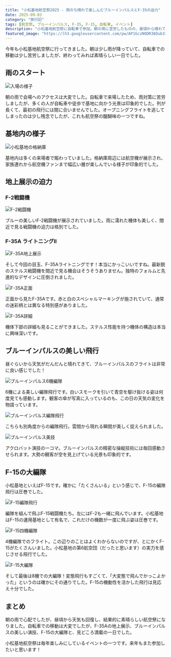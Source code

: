 ```yaml
---
title: "小松基地航空祭2025 - 雨のち晴れで楽しんだブルーインパルスとF-35の迫力"
date: 2025-09-03
category: "旅行記"
tags: [航空祭, ブルーインパルス, F-35, F-15, 自転車, イベント]
description: "小松基地航空祭に自転車で参加。朝の雨に苦労したものの、昼頃から晴れてブルーインパルスの美しい飛行とF-35の地上展示を楽しみました"
featured_image: "https://lh3.googleusercontent.com/pw/AP1GczNODR36Dub31dImZ1bW-xJZbP2D4fK4ScntHuNmUzGzOJCViJF9ze9wNm6pkrlvsR_P9v90objGCVkqQhB-uCGkAbxBAzv-_vX_JA_K91jMtkDAtN3zp8KDGS0SHx6-S7asASZaosEW7yBYQJbd_1TkoQ=s1621?authuser=0"
---
```


<!-- 元のGoogle Photosリンク: https://photos.app.goo.gl/ZUBCVYrF4rkyGdQb7 -->

今年も小松基地航空祭に行ってきました。朝は少し雨が降っていて、自転車での移動は少し苦労しましたが、終わってみれば素晴らしい一日でした。

## 雨のスタート

![入場の様子](https://lh3.googleusercontent.com/pw/AP1GczMREvrLe4By1Ej40ISIOjbfNvG9w4zK92H_Psw6c5NFLA2Wb8W3isns5zg-zO2PBJU_blM9VnvlbBtWAjelwkPI0B993HVoAOS-dtsm-FaxgI1yUdmK=s1621?authuser=0)

朝の雨で会場へのアクセスは大変でした。自転車で来場したため、雨対策に苦労しましたが、多くの人が自転車や徒歩で基地に向かう光景は印象的でした。列が長くて、最初の飛行には間に合いませんでした。オープニングフライトを逃してしまったのは少し残念でしたが、これも航空祭の醍醐味の一つですね。

## 基地内の様子

![小松基地の格納庫](https://lh3.googleusercontent.com/pw/AP1GczPLBM3L9_8fEHJDVwWFDAcP2bw68Gkr8wdEhvMxmLarH-qjzkWnZJmHkrG7LzY4w2K-Fbjyv04h4Zy1xhj-93WhgihPbeJAG6lYiB6-dy5aalDxAUM9bq7ltS8yz2zYllhSbXtSHdFFF_V-xKqRtJ_4rg=s1621?authuser=0)

基地内は多くの来場者で賑わっていました。格納庫周辺には航空機が展示され、家族連れから航空機ファンまで幅広い層が楽しんでいる様子が印象的でした。

## 地上展示の迫力

### F-2戦闘機

![F-2戦闘機](https://lh3.googleusercontent.com/pw/AP1GczOF8AnkH6cW8vJTrBTVpvb7KjXcx4qfntkQptt-70f3_wD6MB-eWwGG0pI4l9Uw--OAOex3GowZRRddhLv1X05MJPPd5KVKgGdGeJLfwFZ8aWMRn5RrDrsyq1w-08yM809lf8wS7Z5bFBkjzFcSG068Qw=s1621?authuser=0)

ブルーの美しいF-2戦闘機が展示されていました。雨に濡れた機体も美しく、間近で見る戦闘機の迫力は格別でした。

### F-35A ライトニングII

![F-35A地上展示](https://lh3.googleusercontent.com/pw/AP1GczPFC8n3OwpuXFPwdmSVV8SE7FrC2YNBQs9Tzw1sVur4XvEZ5kEx_yWLW-gMtiZZnVfmXufawLC32qwRlqzuPrhd667aDj9sYW76_4ctQOyw3Faas8QzGCd02SGpQcS_6JTaxd-1sNFDHNIH8TBkVkplFg=s1621?authuser=0)

そして今回の目玉、F-35Aライトニングです！本当にかっこいいですね。最新鋭のステルス戦闘機を間近で見る機会はそうそうありません。独特のフォルムと先進的なデザインに圧倒されました。

![F-35A正面](https://lh3.googleusercontent.com/pw/AP1GczNUqHJEMFOyrcpG3G6mOymXLki1ckCJxvg3hiOAwILSOgQj3_covkPOheK7H-QoOcjAPg968wDcoYiVq7PFHxdKjmD6xDdzYf4Z3avBXAEJU9Zod7CEFRp5v99jOYwoUfQKQkaiogYC3vXxcOTk7jEvNA=s1621?authuser=0)

正面から見たF-35Aです。赤と白のスペシャルマーキングが施されていて、通常の迷彩柄とは異なる特別感がありました。

![F-35A詳細](https://lh3.googleusercontent.com/pw/AP1GczNAnzgU0ipbQz-q64hJvOau8_iW46H2sgO_i-yZQnGHngTMoHQ0l2eEZQO-XdSGepIt0466dzL7jzK152SFksscBZ1kYqo8TLKS-6wiHtWa6qRxWFgJhYLErDZonSBHv3fvGPE1tk9vGwDjM5AT7OfIaA=s1621?authuser=0)

機体下部の詳細も見ることができました。ステルス性能を持つ機体の構造は本当に興味深いです。

## ブルーインパルスの美しい飛行

昼ぐらいから天気がだんだんと晴れてきて、ブルーインパルスのフライトは非常に良い感じでした！

![ブルーインパルス6機編隊](https://lh3.googleusercontent.com/pw/AP1GczNODR36Dub31dImZ1bW-xJZbP2D4fK4ScntHuNmUzGzOJCViJF9ze9wNm6pkrlvsR_P9v90objGCVkqQhB-uCGkAbxBAzv-_vX_JA_K91jMtkDAtN3zp8KDGS0SHx6-S7asASZaosEW7yBYQJbd_1TkoQ=s1621?authuser=0)

6機による美しい編隊飛行です。白いスモークを引いて青空を駆け抜ける姿は何度見ても感動します。観客の傘が写真に入っているのも、この日の天気の変化を物語っています。

![ブルーインパルス編隊飛行](https://lh3.googleusercontent.com/pw/AP1GczOUNyhuCtrHj3rLCctSCHrQTcHRuzFW6TwZJb4PYaqsDGoUAxlrQbdPCvbD27EFgcPiWXusoMWP9-8ikoBBbMSRFlkQXl_gksxB5u6lMMmEianPVhYEif17brRFfXK1tai7D9ErqKRox7DBwMoOW9nzDQ=s1621?authuser=0)

こちらも別角度からの編隊飛行。雲間から現れる瞬間が美しく捉えられました。

![ブルーインパルス美技](https://lh3.googleusercontent.com/pw/AP1GczPzVqZniqwc5EPinyL-A9RD2G2G961q1LcdyjsscVMAip5FsIZ5IWXLvyr4hCN0Fi3LAa3BzB75guKOuOsRZlyMC9HqkDuNZDoEWGVw0AC7CiUBH3SpFwxjRNMfHcRrbEoXgwdrJmfm4Z3hVIdrnMp-QA=s1621?authuser=0)

アクロバット演技の一コマ。ブルーインパルスの精密な操縦技術には毎回感動させられます。大勢の観客が空を見上げている光景も印象的です。

## F-15の大編隊

小松基地といえばF-15です。確かに「たくさんいる」という感じで、F-15の編隊飛行は圧巻でした。

![F-15編隊飛行](https://lh3.googleusercontent.com/pw/AP1GczN9NPDQy2m5vHwMNb_Z50z9bXqG73XIOC6itdwk90z0Jg08sLG0-FS-ci17inivRrdir0xcLWbi1Lb0jqE8MRuVW55KUUaJp25RqPFJiiHsXU0Q-WAnyyPEU-HklwOhyF70hQi17Ua9Djq0OP8c4BhpWA=s1621?authuser=0)

編隊を組んで飛ぶF-15戦闘機たち。左にはF-2も一緒に飛んでいます。小松基地はF-15の運用基地として有名で、これだけの機数が一度に飛ぶ姿は圧巻です。

![F-15四機編隊](https://lh3.googleusercontent.com/pw/AP1GczME7VEqbiM5mYISob7GmmS_YJUmKcClAsVU5v86ovYkbUSS9O2rCluVviyTguNFB3urDtoWFhJl9lv6czhl7UlD2tQiz1RtQvm-melUfAZXjQ194lUm9HIJtFdzgiihDuG8KzN5bvIfTEyFJgVfx5CQEQ=s1621?authuser=0)

4機編隊でのフライト。この辺りのことはよくわからないのですが、とにかくF-15がたくさんいました。小松基地の第6航空団（だったと思います）の実力を感じさせる飛行でした。

![F-15大編隊](https://lh3.googleusercontent.com/pw/AP1GczNAnzgU0ipbQz-q64hJvOau8_iW46H2sgO_i-yZQnGHngTMoHQ0l2eEZQO-XdSGepIt0466dzL7jzK152SFksscBZ1kYqo8TLKS-6wiHtWa6qRxWFgJhYLErDZonSBHv3fvGPE1tk9vGwDjM5AT7OfIaA=s1621?authuser=0)

そして最後は8機での大編隊！変態飛行もすごくて、「大変態で飛んでかっこよかった」というのは確かにその通りでした。F-15の機動性を活かした飛行は見応え十分でした。

## まとめ

朝の雨で心配でしたが、昼頃から天気も回復し、結果的に素晴らしい航空祭になりました。自転車での移動は大変でしたが、F-35Aの地上展示、ブルーインパルスの美しい演技、F-15の大編隊と、見どころ満載の一日でした。

小松基地航空祭は毎年楽しみにしているイベントの一つです。来年もまた参加したいと思います！
